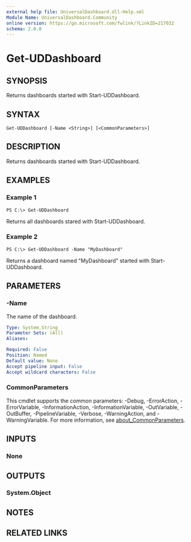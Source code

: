 ```yaml
---
external help file: UniversalDashboard.dll-Help.xml
Module Name: UniversalDashboard.Community
online version: https://go.microsoft.com/fwlink/?LinkID=217032
schema: 2.0.0
---
```


# Get-UDDashboard

## SYNOPSIS
Returns dashboards started with Start-UDDashboard.

## SYNTAX

```
Get-UDDashboard [-Name <String>] [<CommonParameters>]
```

## DESCRIPTION
Returns dashboards started with Start-UDDashboard.

## EXAMPLES

### Example 1
```
PS C:\> Get-UDDashboard
```

Returns all dashboards stared with Start-UDDashboard.

### Example 2
```
PS C:\> Get-UDDashboard -Name "MyDashboard"
```

Returns a dashboard named "MyDashboard" started with Start-UDDashboard.

## PARAMETERS

### -Name
The name of the dashboard.

```yaml
Type: System.String
Parameter Sets: (All)
Aliases:

Required: False
Position: Named
Default value: None
Accept pipeline input: False
Accept wildcard characters: False
```

### CommonParameters
This cmdlet supports the common parameters: -Debug, -ErrorAction, -ErrorVariable, -InformationAction, -InformationVariable, -OutVariable, -OutBuffer, -PipelineVariable, -Verbose, -WarningAction, and -WarningVariable. For more information, see [about_CommonParameters](http://go.microsoft.com/fwlink/?LinkID=113216).

## INPUTS

### None
## OUTPUTS

### System.Object
## NOTES

## RELATED LINKS
